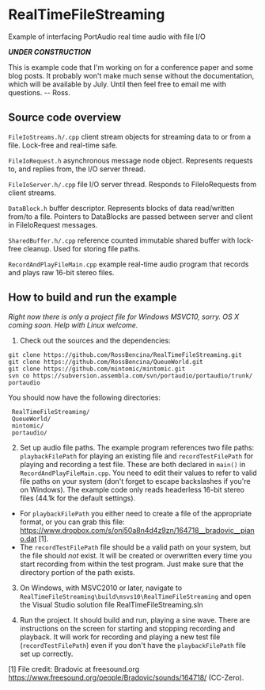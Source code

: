 RealTimeFileStreaming
=====================

Example of interfacing PortAudio real time audio with file I/O

***UNDER CONSTRUCTION***

This is example code that I'm working on for a conference paper and some blog posts. It probably won't make much sense without the documentation, which will be available by July. Until then feel free to email me with questions. -- Ross.

Source code overview
--------------------

`FileIoStreams.h/.cpp` client stream objects for streaming data to or from a file. Lock-free and real-time safe.

`FileIoRequest.h` asynchronous message node object. Represents requests to, and replies from, the I/O server thread.

`FileIoServer.h/.cpp` file I/O server thread. Responds to FileIoRequests from client streams.

`DataBlock.h` buffer descriptor. Represents blocks of data read/written from/to a file. Pointers to DataBlocks are passed between server and client in FileIoRequest messages.

`SharedBuffer.h/.cpp` reference counted immutable shared buffer with lock-free cleanup. Used for storing file paths. 

`RecordAndPlayFileMain.cpp` example real-time audio program that records and plays raw 16-bit stereo files.



How to build and run the example
--------------------------------

*Right now there is only a project file for Windows MSVC10, sorry. OS X coming soon. Help with Linux welcome.*

1. Check out the sources and the dependencies:

 ```
 git clone https://github.com/RossBencina/RealTimeFileStreaming.git
 git clone https://github.com/RossBencina/QueueWorld.git
 git clone https://github.com/mintomic/mintomic.git
 svn co https://subversion.assembla.com/svn/portaudio/portaudio/trunk/ portaudio
 ```

 You should now have the following directories:

 ```
  RealTimeFileStreaming/
  QueueWorld/
  mintomic/
  portaudio/
 ```

2. Set up audio file paths. The example program references two file paths: `playbackFilePath` for playing an existing file and `recordTestFilePath` for playing and recording a test file. These are both declared in `main()` in `RecordAndPlayFileMain.cpp`. You need to edit their values to refer to valid file paths on your system (don't forget to escape backslashes if you're on Windows). The example code only reads headerless 16-bit stereo files (44.1k for the default settings). 
 - For `playbackFilePath` you either need to create a file of the appropriate format, or you can grab this file: https://www.dropbox.com/s/onj50a8n4d4z9zn/164718__bradovic__piano.dat [1].
 - The `recordTestFilePath` file should be a valid path on your system, but the file should *not* exist. It will be created or overwritten every time you start recording from within the test program. Just make sure that the directory portion of the path exists.

3. On Windows, with MSVC2010 or later, navigate to `RealTimeFileStreaming\build\msvs10\RealTimeFileStreaming` and open the Visual Studio solution file RealTimeFileStreaming.sln

4. Run the project. It should build and run, playing a sine wave. There are instructions on the screen for starting and stopping recording and playback. It will work for recording and playing a new test file (`recordTestFilePath`) even if you don't have the `playbackFilePath` file set up correctly.


[1] File credit: Bradovic at freesound.org https://www.freesound.org/people/Bradovic/sounds/164718/ (CC-Zero).
